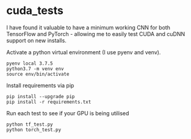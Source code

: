 # cuda_tests
I have found it valuable to have a minimum working CNN for both TensorFlow
and PyTorch - allowing me to easily test CUDA and cuDNN support on new installs.


Activate a python virtual environment (I use pyenv and venv).
```
pyenv local 3.7.5
python3.7 -m venv env
source env/bin/activate
```
Install requirements via pip
```
pip install --upgrade pip
pip install -r requirements.txt
```
Run each test to see if your GPU is being utilised
```
python tf_test.py
python torch_test.py
```
